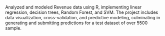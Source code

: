 Analyzed and modeled Revenue data using R, implementing linear regression, decision trees, Random Forest, and SVM. The project includes data visualization, cross-validation, and predictive modeling, culminating in generating and submitting predictions for a test dataset of over 5500 sample.


